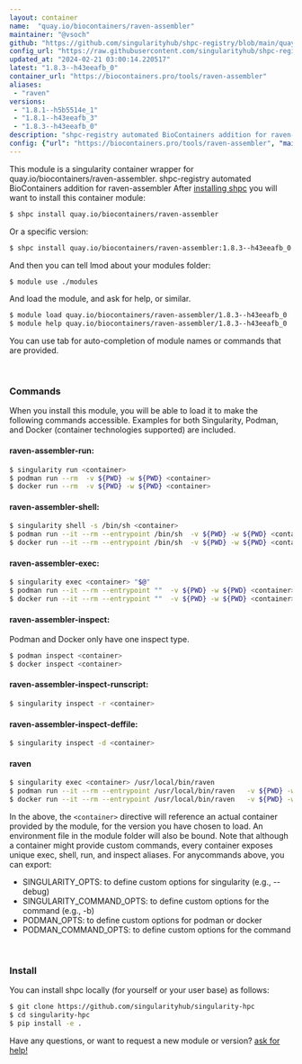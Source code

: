 ```yaml
---
layout: container
name:  "quay.io/biocontainers/raven-assembler"
maintainer: "@vsoch"
github: "https://github.com/singularityhub/shpc-registry/blob/main/quay.io/biocontainers/raven-assembler/container.yaml"
config_url: "https://raw.githubusercontent.com/singularityhub/shpc-registry/main/quay.io/biocontainers/raven-assembler/container.yaml"
updated_at: "2024-02-21 03:00:14.220517"
latest: "1.8.3--h43eeafb_0"
container_url: "https://biocontainers.pro/tools/raven-assembler"
aliases:
 - "raven"
versions:
 - "1.8.1--h5b5514e_1"
 - "1.8.1--h43eeafb_3"
 - "1.8.3--h43eeafb_0"
description: "shpc-registry automated BioContainers addition for raven-assembler"
config: {"url": "https://biocontainers.pro/tools/raven-assembler", "maintainer": "@vsoch", "description": "shpc-registry automated BioContainers addition for raven-assembler", "latest": {"1.8.3--h43eeafb_0": "sha256:9caef723014bf5da898f69bc9847125fb090d069233b0021c7446c87badf7b9c"}, "tags": {"1.8.1--h5b5514e_1": "sha256:1a439066b3b6d95a587984d3225653a785294258ed5fc38c6ab5391a7beba8fe", "1.8.1--h43eeafb_3": "sha256:f4fb9dce3e189cdc0e74e5c3fa0d043e532c507e20e96f44a394a89c94438312", "1.8.3--h43eeafb_0": "sha256:9caef723014bf5da898f69bc9847125fb090d069233b0021c7446c87badf7b9c"}, "docker": "quay.io/biocontainers/raven-assembler", "aliases": {"raven": "/usr/local/bin/raven"}}
---
```


This module is a singularity container wrapper for quay.io/biocontainers/raven-assembler.
shpc-registry automated BioContainers addition for raven-assembler
After [installing shpc](#install) you will want to install this container module:


```bash
$ shpc install quay.io/biocontainers/raven-assembler
```

Or a specific version:

```bash
$ shpc install quay.io/biocontainers/raven-assembler:1.8.3--h43eeafb_0
```

And then you can tell lmod about your modules folder:

```bash
$ module use ./modules
```

And load the module, and ask for help, or similar.

```bash
$ module load quay.io/biocontainers/raven-assembler/1.8.3--h43eeafb_0
$ module help quay.io/biocontainers/raven-assembler/1.8.3--h43eeafb_0
```

You can use tab for auto-completion of module names or commands that are provided.

<br>

### Commands

When you install this module, you will be able to load it to make the following commands accessible.
Examples for both Singularity, Podman, and Docker (container technologies supported) are included.

#### raven-assembler-run:

```bash
$ singularity run <container>
$ podman run --rm  -v ${PWD} -w ${PWD} <container>
$ docker run --rm  -v ${PWD} -w ${PWD} <container>
```

#### raven-assembler-shell:

```bash
$ singularity shell -s /bin/sh <container>
$ podman run --it --rm --entrypoint /bin/sh  -v ${PWD} -w ${PWD} <container>
$ docker run --it --rm --entrypoint /bin/sh  -v ${PWD} -w ${PWD} <container>
```

#### raven-assembler-exec:

```bash
$ singularity exec <container> "$@"
$ podman run --it --rm --entrypoint ""  -v ${PWD} -w ${PWD} <container> "$@"
$ docker run --it --rm --entrypoint ""  -v ${PWD} -w ${PWD} <container> "$@"
```

#### raven-assembler-inspect:

Podman and Docker only have one inspect type.

```bash
$ podman inspect <container>
$ docker inspect <container>
```

#### raven-assembler-inspect-runscript:

```bash
$ singularity inspect -r <container>
```

#### raven-assembler-inspect-deffile:

```bash
$ singularity inspect -d <container>
```


#### raven

```bash
$ singularity exec <container> /usr/local/bin/raven
$ podman run --it --rm --entrypoint /usr/local/bin/raven   -v ${PWD} -w ${PWD} <container> -c " $@"
$ docker run --it --rm --entrypoint /usr/local/bin/raven   -v ${PWD} -w ${PWD} <container> -c " $@"
```



In the above, the `<container>` directive will reference an actual container provided
by the module, for the version you have chosen to load. An environment file in the
module folder will also be bound. Note that although a container
might provide custom commands, every container exposes unique exec, shell, run, and
inspect aliases. For anycommands above, you can export:

 - SINGULARITY_OPTS: to define custom options for singularity (e.g., --debug)
 - SINGULARITY_COMMAND_OPTS: to define custom options for the command (e.g., -b)
 - PODMAN_OPTS: to define custom options for podman or docker
 - PODMAN_COMMAND_OPTS: to define custom options for the command

<br>

### Install

You can install shpc locally (for yourself or your user base) as follows:

```bash
$ git clone https://github.com/singularityhub/singularity-hpc
$ cd singularity-hpc
$ pip install -e .
```

Have any questions, or want to request a new module or version? [ask for help!](https://github.com/singularityhub/singularity-hpc/issues)